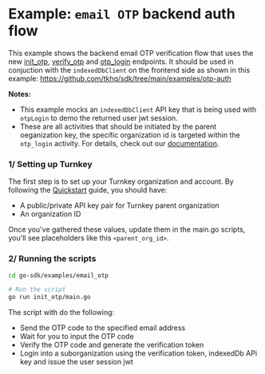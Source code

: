 # Example: `email OTP` backend auth flow

This example shows the backend email OTP verification flow that uses the new [init_otp](https://docs.turnkey.com/api-reference/activities/init-generic-otp), [verify_otp](https://docs.turnkey.com/api-reference/activities/verify-generic-otp) and [otp_login](https://docs.turnkey.com/api-reference/activities/login-with-otp) endpoints.
It should be used in conjuction with the `indexedDbClient` on the frontend side as shown in this example:  https://github.com/tkhq/sdk/tree/main/examples/otp-auth

**Notes:** 
- This example mocks an `indexedDbClient` API key that is being used with `otpLogin` to demo the returned user jwt session.
- These are all activities that should be initiated by the parent oeganization key, the specific organization id is targeted within the `otp_login` activity. For details, check out our [documentation](https://docs.turnkey.com/authentication/email#user-experience). 

### 1/ Setting up Turnkey

The first step is to set up your Turnkey organization and account. By following the [Quickstart](https://docs.turnkey.com/getting-started/quickstart) guide, you should have:

- A public/private API key pair for Turnkey parent organization
- An organization ID

Once you've gathered these values, update them in the main.go scripts, you'll see placeholders like this `<parent_org_id>`.

### 2/ Running the scripts


```bash
cd go-sdk/examples/email_otp

# Run the script
go run init_otp/main.go
```

The script with do the following:
- Send the OTP code to the specified email address
- Wait for you to input the OTP code
- Verify the OTP code and generate the verification token
- Login into a suborganization using the verification token, indexedDb APi key and issue the user session jwt 